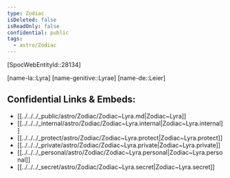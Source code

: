 ```yaml
---
type: Zodiac
isDeleted: false
isReadOnly: false
confidential: public
tags:
  - astro/Zodiac
---
```


[SpocWebEntityId::28134]



[name-la::Lyra]
[name-genitive::Lyrae]
[name-de::Leier]


## Confidential Links & Embeds: 
- [[../../../_public/astro/Zodiac/Zodiac~Lyra.md|Zodiac~Lyra]] 
- [[../../../_internal/astro/Zodiac/Zodiac~Lyra.internal|Zodiac~Lyra.internal]] 
- [[../../../_protect/astro/Zodiac/Zodiac~Lyra.protect|Zodiac~Lyra.protect]] 
- [[../../../_private/astro/Zodiac/Zodiac~Lyra.private|Zodiac~Lyra.private]] 
- [[../../../_personal/astro/Zodiac/Zodiac~Lyra.personal|Zodiac~Lyra.personal]] 
- [[../../../_secret/astro/Zodiac/Zodiac~Lyra.secret|Zodiac~Lyra.secret]] 
